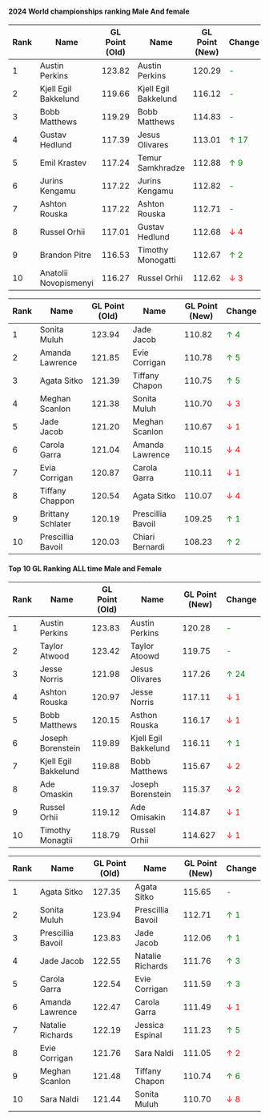 #### 2024 World championships ranking Male And female
| Rank | Name           | GL Point (Old) | Name        | GL Point (New) | Change              |
|------|---------------------|----------------|----------------------|----------------|---------------------|
| 1    | Austin Perkins      | 123.82         | Austin Perkins       | 120.29         | <span style="color:green;">-</span> |
| 2    | Kjell Egil Bakkelund| 119.66         | Kjell Egil Bakkelund | 116.12         | <span style="color:green;">-</span> |
| 3    | Bobb Matthews       | 119.29         | Bobb Matthews        | 114.83         | <span style="color:green;">-</span> |
| 4    | Gustav Hedlund      | 117.39         | Jesus Olivares       | 113.01         | <span style="color:green;">↑ 17</span>   |
| 5    | Emil Krastev        | 117.24         | Temur Samkhradze     | 112.88         | <span style="color:green;">↑ 9</span>   |
| 6    | Jurins Kengamu      | 117.22         | Jurins Kengamu       | 112.82         | <span style="color:green;">-</span> |
| 7    | Ashton Rouska       | 117.22         | Ashton Rouska        | 112.71         | <span style="color:green;">-</span> |
| 8    | Russel Orhii        | 117.01         | Gustav Hedlund       | 112.68         | <span style="color:red;">↓ 4</span>   |
| 9    | Brandon Pitre       | 116.53         | Timothy Monogatti    | 112.67         | <span style="color:green;">↑ 2 </span>   |
| 10   | Anatolii Novopismenyi| 116.27        | Russel Orhii         | 112.62         | <span style="color:red;">↓ 3</span> |


| Rank | Name           | GL Point (Old) | Name        | GL Point (New) | Change              |
|------|---------------------|----------------|----------------------|----------------|---------------------|
| 1    | Sonita Muluh     | 123.94         | Jade Jacob       | 110.82         | <span style="color:green;">↑ 4</span> |
| 2    | Amanda Lawrence| 121.85        | Evie Corrigan | 110.78         | <span style="color:green;">↑ 5</span> |
| 3    | Agata Sitko        | 121.39         | Tiffany Chapon        | 110.75       | <span style="color:green;">↑ 5</span> |
| 4    | Meghan Scanlon     | 121.38         | Sonita Muluh       | 110.70         | <span style="color:red;">↓ 3</span>   |
| 5    | Jade Jacob       | 121.20         | Meghan Scanlon     | 110.67         | <span style="color:Red;">↓ 1</span>   |
| 6    | Carola Garra   | 121.04         | Amanda Lawrence       | 110.15         | <span style="color:red;"> ↓ 4</span> |
| 7    | Evia Corrigan       | 120.87         | Carola Garra        | 110.11         | <span style="color:Red;">↓ 1</span> |
| 8    | Tiffany Chappon| 120.54         | Agata Sitko       | 110.07         | <span style="color:red;">↓ 4</span>   |
| 9    | Brittany Schlater       | 120.19         | Prescillia Bavoil   | 109.25         | <span style="color:green;">↑ 1 </span>   |
| 10   | Prescillia Bavoil | 120.03        | Chiari Bernardi         | 108.23         | <span style="color:green;">↑ 2</span> |



#### Top 10 GL Ranking ALL time Male and Female
| Rank | Name           | GL Point (Old) | Name        | GL Point (New) | Change              |
|------|---------------------|----------------|----------------------|----------------|---------------------
| 1    | Austin Perkins     | 123.83        | Austin Perkins      | 120.28        | <span style="color:green;">-</span> |
| 2    | Taylor Atwood| 123.42       | Taylor Atoowd | 119.75         | <span style="color:green;">-</span> |
| 3    | Jesse Norris        | 121.98         | Jesus Olivares       | 117.26      | <span style="color:green;">↑ 24</span> |
| 4    | Ashton Rouska     | 120.97         | Jesse Norris       | 117.11        | <span style="color:red;">↓ 1</span>   |
| 5    | Bobb Matthews   | 120.15         | Asthon Rouska     | 116.17         | <span style="color:Red;">↓ 1</span>   
| 6    | Joseph Borenstein   | 119.89         | Kjell Egil Bakkelund      | 116.11         | <span style="color:green;"> ↑ 1</span> |
| 7    | Kjell Egil Bakkelund       | 119.88         | Bobb Matthews        | 115.67     | <span style="color:red;">↓ 2</span>
| 8    | Ade Omaskin| 119.37         | Joseph Borenstein  | 115.37    | <span style="color:red;">↓ 2</span>   |
| 9    | Russel Orhii       | 119.12        | Ade Omisakin   | 114.87         | <span style="color:Red;">↓ 1 </span>   |
| 10   | Timothy Monagtii | 118.79        | Russel Orhii        | 114.627       | <span style="color:red;">↓ 1</span> |

| Rank | Name           | GL Point (Old) | Name        | GL Point (New) | Change              |
|------|---------------------|----------------|----------------------|----------------|---------------------|
| 1    | Agata Sitko     | 127.35 | Agata Sitko| 115.65       | <span style="color:green;">-</span> |
| 2    | Sonita Muluh| 123.94        | Prescillia Bavoil | 112.71 | <span style="color:green;">↑ 1</span> |
| 3    | Prescillia Bavoil        | 123.83 | Jade Jacob   | 112.06  | <span style="color:green;">↑ 1</span> |
| 4    | Jade Jacob     | 122.55         | Natalie Richards  | 111.76         | <span style="color:green;">↑ 3</span>   |
| 5    | Carola Garra      | 122.54         | Evie Corrigan   | 111.59         | <span style="color:green;">↑ 3</span>   |
| 6    | Amanda Lawrence  | 122.47         | Carola Garra      | 111.49         | <span style="color:red;">↓ 1</span> |
| 7    | Natalie Richards  | 122.19         | Jessica Espinal      | 111.23         | <span style="color:green;">↑ 5</span> |
| 8    | Evie Corrigan| 121.76       | Sara Naldi    | 111.05         | <span style="color:red;">↑ 2</span>   |
| 9    | Meghan Scanlon       | 121.48        | Tiffany Chapon   | 110.74        | <span style="color:green;">↑ 6 </span>   |
| 10   | Sara Naldi | 121.44       | Sonita Muluh      | 110.70        | <span style="color:red;">↓ 8</span> |

